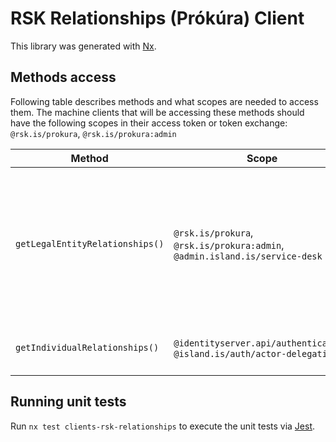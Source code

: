 <!-- gitbook-navigation: "Relationships" -->

# RSK Relationships (Prókúra) Client

This library was generated with [Nx](https://nx.dev).

## Methods access

Following table describes methods and what scopes are needed to access them.
The machine clients that will be accessing these methods should have the following
scopes in their access token or token exchange: `@rsk.is/prokura`, `@rsk.is/prokura:admin`

| Method                          | Scope                                                                       | Description                                                                                                                                  |
| ------------------------------- | --------------------------------------------------------------------------- | -------------------------------------------------------------------------------------------------------------------------------------------- |
| `getLegalEntityRelationships()` | `@rsk.is/prokura`, `@rsk.is/prokura:admin`, `@admin.island.is/service-desk` | Gets legal entity for and individual relationships, e.g. companies. The data is sensitive and should only be accessed by service desk admins |
| `getIndividualRelationships()`  | `@identityserver.api/authentication`, `@island.is/auth/actor-delegations`   | Gets individual and his relationships                                                                                                        |

## Running unit tests

Run `nx test clients-rsk-relationships` to execute the unit tests via [Jest](https://jestjs.io).
